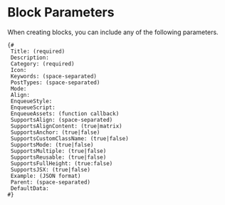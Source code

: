 # Block Parameters
When creating blocks, you can include any of the following parameters.
```twig
{#
 Title: (required)
 Description:
 Category: (required)
 Icon:
 Keywords: (space-separated)
 PostTypes: (space-separated)
 Mode:
 Align:
 EnqueueStyle:
 EnqueueScript:
 EnqueueAssets: (function callback)
 SupportsAlign: (space-separated)
 SupportsAlignContent: (true|matrix)
 SupportsAnchor: (true|false)
 SupportsCustomClassName: (true|false)
 SupportsMode: (true|false)
 SupportsMultiple: (true|false)
 SupportsReusable: (true|false)
 SupportsFullHeight: (true:false)
 SupportsJSX: (true|false)
 Example: (JSON format)
 Parent: (space-separated)
 DefaultData:
#}
```
